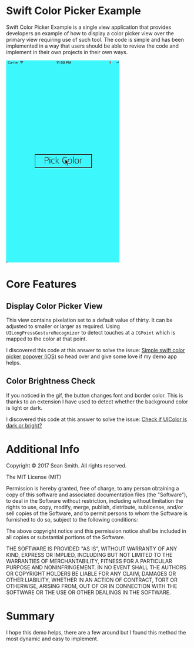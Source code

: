 # Swift Color Picker Example
Swift Color Picker Example is a single view application that provides developers an example of how to display a color picker view over the primary view requiring use of such tool. The code is simple and has been implemented in a way that users should be able to review the code and implement in their own projects in their own ways.

![alt tag](https://github.com/AppDevGuy/SwiftColorPicker/blob/master/swift-color-picker-demo.gif)

# Core Features
## Display Color Picker View
This view contains pixelation set to a default value of thirty. It can be adjusted to smaller or larger as required. Using `UILongPressGestureRecognizer` to detect touches at a `CGPoint` which is mapped to the color at that point. 

I discovered this code at this answer to solve the issue: [Simple swift color picker popover (iOS)](http://stackoverflow.com/a/34142316/4008175) so head over and give some love if my demo app helps. 

## Color Brightness Check
If you noticed in the gif, the button changes font and border color. This is thanks to an extension I have used to detect whether the background color is light or dark. 

I discovered this code at this answer to solve the issue: [Check if UIColor is dark or bright?](http://stackoverflow.com/a/29044899/4008175)

# Additional Info
Copyright © 2017 Sean Smith. All rights reserved.

The MIT License (MIT)

Permission is hereby granted, free of charge, to any person obtaining a copy of this software and associated documentation files (the "Software"), to deal in the Software without restriction, including without limitation the rights to use, copy, modify, merge, publish, distribute, sublicense, and/or sell copies of the Software, and to permit persons to whom the Software is furnished to do so, subject to the following conditions:

The above copyright notice and this permission notice shall be included in all copies or substantial portions of the Software.

THE SOFTWARE IS PROVIDED "AS IS", WITHOUT WARRANTY OF ANY KIND, EXPRESS OR IMPLIED, INCLUDING BUT NOT LIMITED TO THE WARRANTIES OF MERCHANTABILITY, FITNESS FOR A PARTICULAR PURPOSE AND NONINFRINGEMENT. IN NO EVENT SHALL THE AUTHORS OR COPYRIGHT HOLDERS BE LIABLE FOR ANY CLAIM, DAMAGES OR OTHER LIABILITY, WHETHER IN AN ACTION OF CONTRACT, TORT OR OTHERWISE, ARISING FROM, OUT OF OR IN CONNECTION WITH THE SOFTWARE OR THE USE OR OTHER DEALINGS IN THE SOFTWARE.

# Summary
I hope this demo helps, there are a few around but I found this method the most dynamic and easy to implement.

